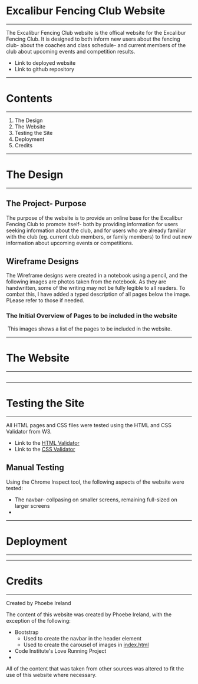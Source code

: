 # Excalibur Fencing Club Website

---

The Excalibur Fencing Club website is the offical website for the Excalibur Fencing Club. It is designed to both inform new users about the fencing club- about the coaches and class schedule- and current members of the club about upcoming events and competition results.

* Link to deployed website
* Link to github repository

---

# Contents

---

1. The Design
2. The Website
3. Testing the Site
4. Deployment
5. Credits

---

# The Design

---

## The Project- Purpose

The purpose of the website is to provide an online base for the Excalibur Fencing Club to promote itself- both by providing information for users seeking information about the club, and for users who are already familiar with the club (eg. current club members, or family members) to find out new information about upcoming events or competitions. 

## Wireframe Designs
The Wireframe designs were created in a notebook using a pencil, and the following images are photos taken from the notebook. As they are handwritten, some of the writing may not be fully legible to all readers. To combat this, I have added a typed description of all pages below the image. PLease refer to those if needed.

### The Initial Overview of Pages to be included in the website
![]()
This images shows a list of the pages to be included in the website. 

---
# The Website

---

## 


---

# Testing the Site

---
All HTML pages and CSS files were tested using the HTML and CSS Validator from W3.
* Link to the [HTML Validator](https://validator.w3.org./)
* Link to the [CSS Validator](https://jigsaw.w3.org/css-validator/)

## Manual Testing

Using the Chrome Inspect tool, the following aspects of the website were tested:
* The navbar- collpasing on smaller screens, remaining full-sized on larger screens
* 

---

# Deployment

---

---

# Credits

---
Created by Phoebe Ireland

The content of this website was created by Phoebe Ireland, with the exception of the following:
* Bootstrap
  * Used to create the navbar in the header element
  * Used to create the carousel of images in [index.html](index.html) 
* Code Institute's Love Running Project
* 
All of the content that was taken from other sources was altered to fit the use of this website where necessary.